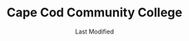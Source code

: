 ---
layout: location-page
date: Last Modified
description: "Local COVID-19 testing is available at Cape Cod Community College in West Barnstable, Massachusetts, USA."
permalink: "locations/massachusetts/west-barnstable/cape-cod-community-college/"
tags:
  - locations
  - massachusetts
title: Cape Cod Community College
state: Massachusetts
stateAbbr: MA
hood: West Barnstable
address: 2240 Lyannough Rd
city: West Barnstable
zip: 02668
mapUrl: "http://maps.apple.com/?q=Cape+Cod+Community+College&address=2240+Lyannough+Rd,West+Barnstable,Massachusetts,02668"
locationType: Drive-thru
phone: undefined
website: https://www.capecodhealth.org/medical-services/infectious-disease/coronavirus/covid-19-testing-process/
onlineBooking: undefined
closed: undefined
closedUpdate: April 15th, 2020
notes: "By appointment only. Requires referral from a primary health provider. Requires doctor's referral. For all members of the community."
days: Everyday
hours: 8AM-6PM
ctaMessage: Learn more
ctaUrl: "https://www.capecodhealth.org/medical-services/infectious-disease/coronavirus/covid-19-testing-process/"
---